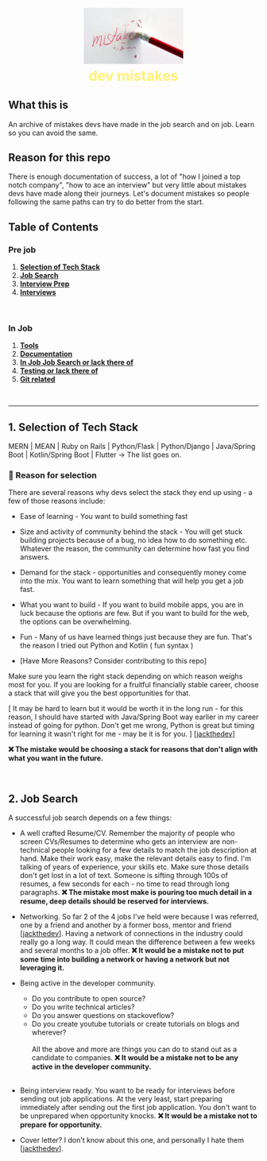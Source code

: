 <h1 align="center" style="font-weight: bold; color: #FFF176;">
  <br>
  <a href="https://github.com/leonardomso/33"><img src="mistake.jpg" alt="Mistakes" width="200" /></a>
  <br>
  dev mistakes
</h1>

## What this is
An archive of mistakes devs have made in the job search and on job. Learn so you can avoid the same.

## Reason for this repo
There is enough documentation of success, a lot of "how I joined a top notch company", "how to ace an interview" but very little about mistakes devs have made along their journeys. Let's document mistakes so people following the same paths can try to do better from the start.

## <a id="table-of-contents">Table of Contents</a>

### Pre job

1. **[Selection of Tech Stack](#1-selection-of-tech-stack)**
2. **[Job Search](#2-job-search)**
3. **[Interview Prep](#3-interview-prep)**
4. **[Interviews](#4-interviews)**
<br />

### In Job

1. **[Tools](#1-tools)**
2. **[Documentation](#2-documentation)**
3. **[In Job Job Search or lack there of](#3-in-job-job-search-or-lack-there-of)**
4. **[Testing or lack there of](#4-testing-or-lack-there-of)**
5. **[Git related](#5-git-related)**

<br />
<hr />

## 1. Selection of Tech Stack
MERN | MEAN | Ruby on Rails | Python/Flask | Python/Django | Java/Spring Boot | Kotlin/Spring Boot | Flutter -> The list goes on.
### 🔶 Reason for selection

There are several reasons why devs select the stack they end up using - a few of those reasons include: <br />

- Ease of learning - You want to build something fast
- Size and activity of community behind the stack - You will get stuck building projects because of a bug, no idea how to do something etc. Whatever the reason, the community can determine how fast you find answers.
- Demand for the stack - opportunities and consequently money come into the mix. You want to learn something that will help you get a job fast.
- What you want to build - If you want to build mobile apps, you are in luck because the options are few. But if you want to build for the web, the options can be overwhelming.
- Fun - Many of us have learned things just because they are fun. That's the reason I tried out Python and Kotlin ( fun syntax )

- [Have More Reasons? Consider contributing to this repo]

Make sure you learn the right stack depending on which reason weighs most for you. If you are looking for a fruitful financially stable career, choose a stack that will give you the best opportunities for that. 

[
  It may be hard to learn but it would be worth it in the long run - for this reason, I should have started with Java/Spring Boot way earlier in my career instead of going for python. Don't get me wrong, Python is great but timing for learning it wasn't right for me - may be it is for you.
] [[jackthedev](https://github.com/jacksonk-dev)]

<b>❌ The mistake would be choosing a stack for reasons that don't align with what you want in the future.</b>


<br />

## 2. Job Search
A successful job search depends on a few things:
- A well crafted Resume/CV. Remember the majority of people who screen CVs/Resumes to determine who gets an interview are non-technical people looking for a few details to match the job description at hand. Make their work easy, make the relevant details easy to find. I'm talking of years of experience, your skills etc. Make sure those details don't get lost in a lot of text. Someone is sifting through 100s of resumes, a few seconds for each - no time to read through long paragraphs. <b>❌ The mistake most make is pouring too much detail in a resume, deep details should be reserved for interviews.</b>

- Networking. So far 2 of the 4 jobs I've held were because I was referred, one by a friend and another by a former boss, mentor and friend [[jackthedev](https://github.com/jacksonk-dev)]. Having a network of connections in the industry could really go a long way. It could mean the difference between a few weeks and several months to a job offer. <b>❌ It would be a mistake not to put some time into building a network or having a network but not leveraging it.</b>

- Being active in the developer community. 
  - Do you contribute to open source?
  - Do you write technical articles?
  - Do you answer questions on stackoveflow?
  - Do you create youtube tutorials or create tutorials on blogs and wherever?
  <br /><br />
  All the above and more are things you can do to stand out as a candidate to companies. <b>❌ It would be a mistake not to be any active in the developer community.</b>

  <br />

- Being interview ready. You want to be ready for interviews before sending out job applications. At the very least, start preparing immediately after sending out the first job application. You don't want to be unprepared when opportunity knocks. <b>❌ It would be a mistake not to prepare for opportunity.</b>

- Cover letter? I don't know about this one, and personally I hate them [[jackthedev](https://github.com/jacksonk-dev)].